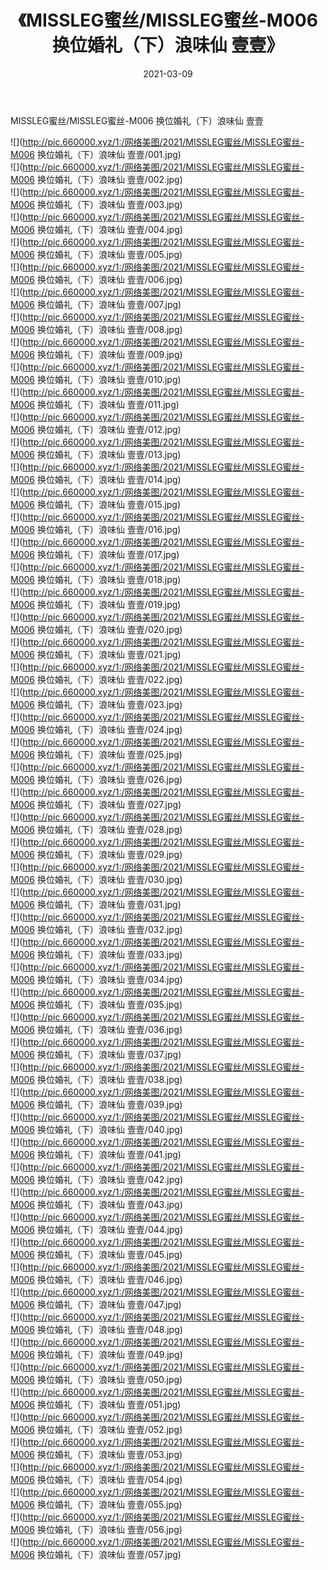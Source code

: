 ﻿---
layout: post
title:  《MISSLEG蜜丝/MISSLEG蜜丝-M006 换位婚礼（下）浪味仙 壹壹》
date:   2021-03-09
img: http://pic.660000.xyz/1:/网络美图/2021/MISSLEG蜜丝/MISSLEG蜜丝-M006 换位婚礼（下）浪味仙 壹壹/000.jpg
categories: [美女, 清纯, 唯美]
---

MISSLEG蜜丝/MISSLEG蜜丝-M006 换位婚礼（下）浪味仙 壹壹

 ![](http://pic.660000.xyz/1:/网络美图/2021/MISSLEG蜜丝/MISSLEG蜜丝-M006 换位婚礼（下）浪味仙 壹壹/001.jpg) <br>![](http://pic.660000.xyz/1:/网络美图/2021/MISSLEG蜜丝/MISSLEG蜜丝-M006 换位婚礼（下）浪味仙 壹壹/002.jpg) <br>![](http://pic.660000.xyz/1:/网络美图/2021/MISSLEG蜜丝/MISSLEG蜜丝-M006 换位婚礼（下）浪味仙 壹壹/003.jpg) <br>![](http://pic.660000.xyz/1:/网络美图/2021/MISSLEG蜜丝/MISSLEG蜜丝-M006 换位婚礼（下）浪味仙 壹壹/004.jpg) <br>![](http://pic.660000.xyz/1:/网络美图/2021/MISSLEG蜜丝/MISSLEG蜜丝-M006 换位婚礼（下）浪味仙 壹壹/005.jpg) <br>![](http://pic.660000.xyz/1:/网络美图/2021/MISSLEG蜜丝/MISSLEG蜜丝-M006 换位婚礼（下）浪味仙 壹壹/006.jpg) <br>![](http://pic.660000.xyz/1:/网络美图/2021/MISSLEG蜜丝/MISSLEG蜜丝-M006 换位婚礼（下）浪味仙 壹壹/007.jpg) <br>![](http://pic.660000.xyz/1:/网络美图/2021/MISSLEG蜜丝/MISSLEG蜜丝-M006 换位婚礼（下）浪味仙 壹壹/008.jpg) <br>![](http://pic.660000.xyz/1:/网络美图/2021/MISSLEG蜜丝/MISSLEG蜜丝-M006 换位婚礼（下）浪味仙 壹壹/009.jpg) <br>![](http://pic.660000.xyz/1:/网络美图/2021/MISSLEG蜜丝/MISSLEG蜜丝-M006 换位婚礼（下）浪味仙 壹壹/010.jpg) <br>![](http://pic.660000.xyz/1:/网络美图/2021/MISSLEG蜜丝/MISSLEG蜜丝-M006 换位婚礼（下）浪味仙 壹壹/011.jpg) <br>![](http://pic.660000.xyz/1:/网络美图/2021/MISSLEG蜜丝/MISSLEG蜜丝-M006 换位婚礼（下）浪味仙 壹壹/012.jpg) <br>![](http://pic.660000.xyz/1:/网络美图/2021/MISSLEG蜜丝/MISSLEG蜜丝-M006 换位婚礼（下）浪味仙 壹壹/013.jpg) <br>![](http://pic.660000.xyz/1:/网络美图/2021/MISSLEG蜜丝/MISSLEG蜜丝-M006 换位婚礼（下）浪味仙 壹壹/014.jpg) <br>![](http://pic.660000.xyz/1:/网络美图/2021/MISSLEG蜜丝/MISSLEG蜜丝-M006 换位婚礼（下）浪味仙 壹壹/015.jpg) <br>![](http://pic.660000.xyz/1:/网络美图/2021/MISSLEG蜜丝/MISSLEG蜜丝-M006 换位婚礼（下）浪味仙 壹壹/016.jpg) <br>![](http://pic.660000.xyz/1:/网络美图/2021/MISSLEG蜜丝/MISSLEG蜜丝-M006 换位婚礼（下）浪味仙 壹壹/017.jpg) <br>![](http://pic.660000.xyz/1:/网络美图/2021/MISSLEG蜜丝/MISSLEG蜜丝-M006 换位婚礼（下）浪味仙 壹壹/018.jpg) <br>![](http://pic.660000.xyz/1:/网络美图/2021/MISSLEG蜜丝/MISSLEG蜜丝-M006 换位婚礼（下）浪味仙 壹壹/019.jpg) <br>![](http://pic.660000.xyz/1:/网络美图/2021/MISSLEG蜜丝/MISSLEG蜜丝-M006 换位婚礼（下）浪味仙 壹壹/020.jpg) <br>![](http://pic.660000.xyz/1:/网络美图/2021/MISSLEG蜜丝/MISSLEG蜜丝-M006 换位婚礼（下）浪味仙 壹壹/021.jpg) <br>![](http://pic.660000.xyz/1:/网络美图/2021/MISSLEG蜜丝/MISSLEG蜜丝-M006 换位婚礼（下）浪味仙 壹壹/022.jpg) <br>![](http://pic.660000.xyz/1:/网络美图/2021/MISSLEG蜜丝/MISSLEG蜜丝-M006 换位婚礼（下）浪味仙 壹壹/023.jpg) <br>![](http://pic.660000.xyz/1:/网络美图/2021/MISSLEG蜜丝/MISSLEG蜜丝-M006 换位婚礼（下）浪味仙 壹壹/024.jpg) <br>![](http://pic.660000.xyz/1:/网络美图/2021/MISSLEG蜜丝/MISSLEG蜜丝-M006 换位婚礼（下）浪味仙 壹壹/025.jpg) <br>![](http://pic.660000.xyz/1:/网络美图/2021/MISSLEG蜜丝/MISSLEG蜜丝-M006 换位婚礼（下）浪味仙 壹壹/026.jpg) <br>![](http://pic.660000.xyz/1:/网络美图/2021/MISSLEG蜜丝/MISSLEG蜜丝-M006 换位婚礼（下）浪味仙 壹壹/027.jpg) <br>![](http://pic.660000.xyz/1:/网络美图/2021/MISSLEG蜜丝/MISSLEG蜜丝-M006 换位婚礼（下）浪味仙 壹壹/028.jpg) <br>![](http://pic.660000.xyz/1:/网络美图/2021/MISSLEG蜜丝/MISSLEG蜜丝-M006 换位婚礼（下）浪味仙 壹壹/029.jpg) <br>![](http://pic.660000.xyz/1:/网络美图/2021/MISSLEG蜜丝/MISSLEG蜜丝-M006 换位婚礼（下）浪味仙 壹壹/030.jpg) <br>![](http://pic.660000.xyz/1:/网络美图/2021/MISSLEG蜜丝/MISSLEG蜜丝-M006 换位婚礼（下）浪味仙 壹壹/031.jpg) <br>![](http://pic.660000.xyz/1:/网络美图/2021/MISSLEG蜜丝/MISSLEG蜜丝-M006 换位婚礼（下）浪味仙 壹壹/032.jpg) <br>![](http://pic.660000.xyz/1:/网络美图/2021/MISSLEG蜜丝/MISSLEG蜜丝-M006 换位婚礼（下）浪味仙 壹壹/033.jpg) <br>![](http://pic.660000.xyz/1:/网络美图/2021/MISSLEG蜜丝/MISSLEG蜜丝-M006 换位婚礼（下）浪味仙 壹壹/034.jpg) <br>![](http://pic.660000.xyz/1:/网络美图/2021/MISSLEG蜜丝/MISSLEG蜜丝-M006 换位婚礼（下）浪味仙 壹壹/035.jpg) <br>![](http://pic.660000.xyz/1:/网络美图/2021/MISSLEG蜜丝/MISSLEG蜜丝-M006 换位婚礼（下）浪味仙 壹壹/036.jpg) <br>![](http://pic.660000.xyz/1:/网络美图/2021/MISSLEG蜜丝/MISSLEG蜜丝-M006 换位婚礼（下）浪味仙 壹壹/037.jpg) <br>![](http://pic.660000.xyz/1:/网络美图/2021/MISSLEG蜜丝/MISSLEG蜜丝-M006 换位婚礼（下）浪味仙 壹壹/038.jpg) <br>![](http://pic.660000.xyz/1:/网络美图/2021/MISSLEG蜜丝/MISSLEG蜜丝-M006 换位婚礼（下）浪味仙 壹壹/039.jpg) <br>![](http://pic.660000.xyz/1:/网络美图/2021/MISSLEG蜜丝/MISSLEG蜜丝-M006 换位婚礼（下）浪味仙 壹壹/040.jpg) <br>![](http://pic.660000.xyz/1:/网络美图/2021/MISSLEG蜜丝/MISSLEG蜜丝-M006 换位婚礼（下）浪味仙 壹壹/041.jpg) <br>![](http://pic.660000.xyz/1:/网络美图/2021/MISSLEG蜜丝/MISSLEG蜜丝-M006 换位婚礼（下）浪味仙 壹壹/042.jpg) <br>![](http://pic.660000.xyz/1:/网络美图/2021/MISSLEG蜜丝/MISSLEG蜜丝-M006 换位婚礼（下）浪味仙 壹壹/043.jpg) <br>![](http://pic.660000.xyz/1:/网络美图/2021/MISSLEG蜜丝/MISSLEG蜜丝-M006 换位婚礼（下）浪味仙 壹壹/044.jpg) <br>![](http://pic.660000.xyz/1:/网络美图/2021/MISSLEG蜜丝/MISSLEG蜜丝-M006 换位婚礼（下）浪味仙 壹壹/045.jpg) <br>![](http://pic.660000.xyz/1:/网络美图/2021/MISSLEG蜜丝/MISSLEG蜜丝-M006 换位婚礼（下）浪味仙 壹壹/046.jpg) <br>![](http://pic.660000.xyz/1:/网络美图/2021/MISSLEG蜜丝/MISSLEG蜜丝-M006 换位婚礼（下）浪味仙 壹壹/047.jpg) <br>![](http://pic.660000.xyz/1:/网络美图/2021/MISSLEG蜜丝/MISSLEG蜜丝-M006 换位婚礼（下）浪味仙 壹壹/048.jpg) <br>![](http://pic.660000.xyz/1:/网络美图/2021/MISSLEG蜜丝/MISSLEG蜜丝-M006 换位婚礼（下）浪味仙 壹壹/049.jpg) <br>![](http://pic.660000.xyz/1:/网络美图/2021/MISSLEG蜜丝/MISSLEG蜜丝-M006 换位婚礼（下）浪味仙 壹壹/050.jpg) <br>![](http://pic.660000.xyz/1:/网络美图/2021/MISSLEG蜜丝/MISSLEG蜜丝-M006 换位婚礼（下）浪味仙 壹壹/051.jpg) <br>![](http://pic.660000.xyz/1:/网络美图/2021/MISSLEG蜜丝/MISSLEG蜜丝-M006 换位婚礼（下）浪味仙 壹壹/052.jpg) <br>![](http://pic.660000.xyz/1:/网络美图/2021/MISSLEG蜜丝/MISSLEG蜜丝-M006 换位婚礼（下）浪味仙 壹壹/053.jpg) <br>![](http://pic.660000.xyz/1:/网络美图/2021/MISSLEG蜜丝/MISSLEG蜜丝-M006 换位婚礼（下）浪味仙 壹壹/054.jpg) <br>![](http://pic.660000.xyz/1:/网络美图/2021/MISSLEG蜜丝/MISSLEG蜜丝-M006 换位婚礼（下）浪味仙 壹壹/055.jpg) <br>![](http://pic.660000.xyz/1:/网络美图/2021/MISSLEG蜜丝/MISSLEG蜜丝-M006 换位婚礼（下）浪味仙 壹壹/056.jpg) <br>![](http://pic.660000.xyz/1:/网络美图/2021/MISSLEG蜜丝/MISSLEG蜜丝-M006 换位婚礼（下）浪味仙 壹壹/057.jpg) <br>